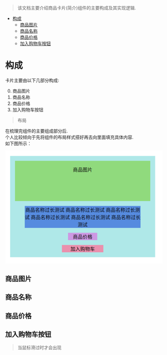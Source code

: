 >该文档主要介绍商品卡片(简介)组件的主要构成及其实现逻辑.

<!-- TOC -->

- [构成](#构成)
  - [商品图片](#商品图片)
  - [商品名称](#商品名称)
  - [商品价格](#商品价格)
  - [加入购物车按钮](#加入购物车按钮)

<!-- /TOC -->

# 构成

卡片主要由以下几部分构成:

0. 商品图片
0. 商品名称
0. 商品价格
0. 加入购物车按钮

> 布局

在梳理完组件的主要组成部分后.<br>
个人比较倾向于先将组件的布局样式搭好再去向里面填充具体内容.<br>
如下图所示：

![商品卡片布局搭建完成效果](../图片/商品卡片布局搭建完成效果.png)

## 商品图片


## 商品名称


## 商品价格


## 加入购物车按钮

> 当鼠标滑过时才会出现

